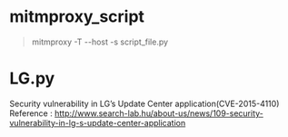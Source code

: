 # mitmproxy_script

> mitmproxy -T --host -s script_file.py

# LG.py
Security vulnerability in LG’s Update Center application(CVE-2015-4110)
Reference : http://www.search-lab.hu/about-us/news/109-security-vulnerability-in-lg-s-update-center-application
